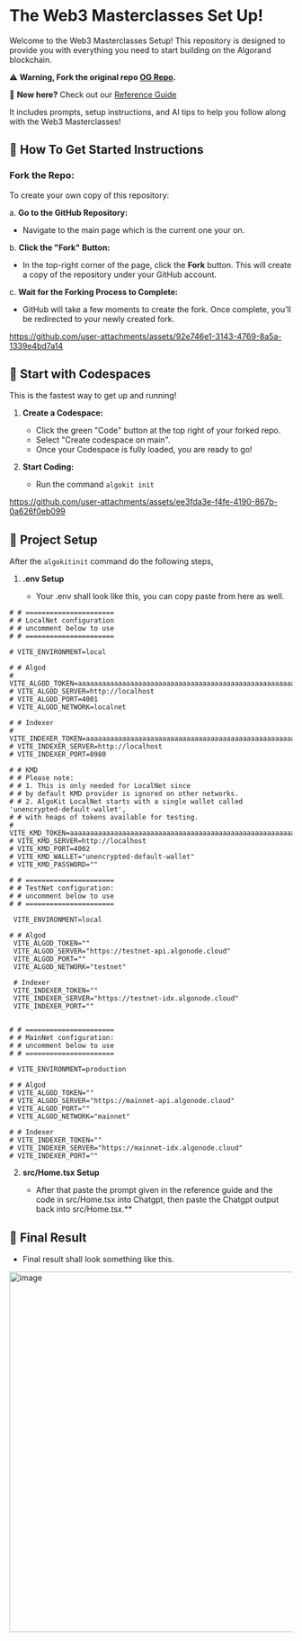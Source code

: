 # The Web3 Masterclasses Set Up!

Welcome to the Web3 Masterclasses Setup! This repository is designed to provide you with everything you need to start building on the Algorand blockchain.

⚠️ **Warning, Fork the original repo [OG Repo](https://github.com/Ganainmtech/Algorand-Web3-Masterclasses-POC).**

📘 **New here?** Check out our [Reference Guide](https://docs.google.com/document/d/19FHGLijTwKivy14KpNYaXVLxEI_Yo97ooaGj6CxZ1fA/edit?usp=sharing)

It includes prompts, setup instructions, and AI tips to help you follow along with the Web3 Masterclasses!

## 🌟 How To Get Started Instructions

### **Fork the Repo:**

To create your own copy of this repository:

a. **Go to the GitHub Repository:**
   - Navigate to the main page which is the current one your on.

b. **Click the "Fork" Button:**
   - In the top-right corner of the page, click the **Fork** button. This will create a copy of the repository under your GitHub account.

c. **Wait for the Forking Process to Complete:**
   - GitHub will take a few moments to create the fork. Once complete, you’ll be redirected to your newly created fork.



https://github.com/user-attachments/assets/92e746e1-3143-4769-8a5a-1339e4bd7a14



## 🚀 Start with Codespaces
This is the fastest way to get up and running!

1. **Create a Codespace:**

   - Click the green "Code" button at the top right of your forked repo.
   - Select "Create codespace on main".
   - Once your Codespace is fully loaded, you are ready to go!

2. **Start Coding:**
   - Run the command ```algokit init```


https://github.com/user-attachments/assets/ee3fda3e-f4fe-4190-867b-0a626f0eb099



## 🚀 Project Setup
After the `algokitinit` command do the following steps,

1. **.env Setup**

   - Your .env shall look like this, you can copy paste from here as well.
```
# # ======================
# # LocalNet configuration
# # uncomment below to use
# # ======================

# VITE_ENVIRONMENT=local

# # Algod
# VITE_ALGOD_TOKEN=aaaaaaaaaaaaaaaaaaaaaaaaaaaaaaaaaaaaaaaaaaaaaaaaaaaaaaaaaaaaaaaa
# VITE_ALGOD_SERVER=http://localhost
# VITE_ALGOD_PORT=4001
# VITE_ALGOD_NETWORK=localnet

# # Indexer
# VITE_INDEXER_TOKEN=aaaaaaaaaaaaaaaaaaaaaaaaaaaaaaaaaaaaaaaaaaaaaaaaaaaaaaaaaaaaaaaa
# VITE_INDEXER_SERVER=http://localhost
# VITE_INDEXER_PORT=8980

# # KMD
# # Please note:
# # 1. This is only needed for LocalNet since
# # by default KMD provider is ignored on other networks.
# # 2. AlgoKit LocalNet starts with a single wallet called 'unencrypted-default-wallet',
# # with heaps of tokens available for testing.
# VITE_KMD_TOKEN=aaaaaaaaaaaaaaaaaaaaaaaaaaaaaaaaaaaaaaaaaaaaaaaaaaaaaaaaaaaaaaaa
# VITE_KMD_SERVER=http://localhost
# VITE_KMD_PORT=4002
# VITE_KMD_WALLET="unencrypted-default-wallet"
# VITE_KMD_PASSWORD=""

# # ======================
# # TestNet configuration:
# # uncomment below to use
# # ======================

 VITE_ENVIRONMENT=local

# # Algod
 VITE_ALGOD_TOKEN=""
 VITE_ALGOD_SERVER="https://testnet-api.algonode.cloud"
 VITE_ALGOD_PORT=""
 VITE_ALGOD_NETWORK="testnet"

 # Indexer
 VITE_INDEXER_TOKEN=""
 VITE_INDEXER_SERVER="https://testnet-idx.algonode.cloud"
 VITE_INDEXER_PORT=""


# # ======================
# # MainNet configuration:
# # uncomment below to use
# # ======================

# VITE_ENVIRONMENT=production

# # Algod
# VITE_ALGOD_TOKEN=""
# VITE_ALGOD_SERVER="https://mainnet-api.algonode.cloud"
# VITE_ALGOD_PORT=""
# VITE_ALGOD_NETWORK="mainnet"

# # Indexer
# VITE_INDEXER_TOKEN=""
# VITE_INDEXER_SERVER="https://mainnet-idx.algonode.cloud"
# VITE_INDEXER_PORT=""
```

2. **src/Home.tsx Setup**
   
   - After that paste the prompt given in the reference guide and the code in src/Home.tsx into Chatgpt, then paste the Chatgpt output back into src/Home.tsx.**
  


## 🌟 Final Result

   - Final result shall look something like this.

<img width="1366" height="641" alt="image" src="https://github.com/user-attachments/assets/bdeb9484-6bb2-40d8-9c8b-4bf27e372d74" />
